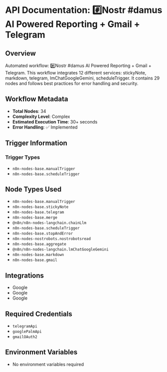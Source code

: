 # API Documentation: #️⃣Nostr #damus AI Powered Reporting + Gmail + Telegram

## Overview
Automated workflow: #️⃣Nostr #damus AI Powered Reporting + Gmail + Telegram. This workflow integrates 12 different services: stickyNote, markdown, telegram, lmChatGoogleGemini, scheduleTrigger. It contains 29 nodes and follows best practices for error handling and security.

## Workflow Metadata
- **Total Nodes**: 34
- **Complexity Level**: Complex
- **Estimated Execution Time**: 30+ seconds
- **Error Handling**: ✅ Implemented

## Trigger Information
### Trigger Types
- `n8n-nodes-base.manualTrigger`
- `n8n-nodes-base.scheduleTrigger`

## Node Types Used
- `n8n-nodes-base.manualTrigger`
- `n8n-nodes-base.stickyNote`
- `n8n-nodes-base.telegram`
- `n8n-nodes-base.merge`
- `@n8n/n8n-nodes-langchain.chainLlm`
- `n8n-nodes-base.scheduleTrigger`
- `n8n-nodes-base.stopAndError`
- `n8n-nodes-nostrobots.nostrobotsread`
- `n8n-nodes-base.aggregate`
- `@n8n/n8n-nodes-langchain.lmChatGoogleGemini`
- `n8n-nodes-base.markdown`
- `n8n-nodes-base.gmail`

## Integrations
- Google
- Google
- Google

## Required Credentials
- `telegramApi`
- `googlePalmApi`
- `gmailOAuth2`

## Environment Variables
- No environment variables required

